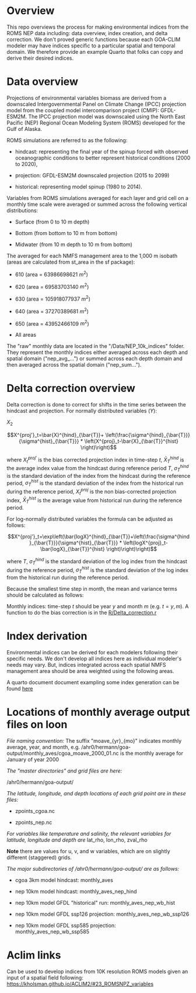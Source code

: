 # Overview

This repo overviews the process for making environmental indices from the ROMS NEP data including: data overview, index creation, and delta correction. We don't proved generic functions because each GOA-CLIM modeler may have indices specific to a particular spatial and temporal domain. We therefore provide an example Quarto that folks can copy and derive their desired indices.

# Data overview

Projections of environmental variables biomass are derived from a downscaled Intergovernmental Panel on Climate Change (IPCC) projection model from the coupled model intercomparison project (CMIP): GFDL-ESM2M. The IPCC projection model was downscaled using the North East Pacific (NEP) Regional Ocean Modeling System (ROMS) developed for the Gulf of Alaska.

ROMS simulations are referred to as the following:

- hindcast: representing the final year of the spinup forced with observed oceanographic conditions to better represent historical conditions (2000 to 2020),

- projection: GFDL-ESM2M downscaled projection (2015 to 2099)

- historical: representing model spinup (1980 to 2014).

Variables from ROMS simulations averaged for each layer and grid cell on a monthly time scale were averaged or summed across the following vertical distributions:

- Surface (from 0 to 10 m depth)

- Bottom (from bottom to 10 m from bottom)

- Midwater (from 10 m depth to 10 m from bottom)

The averaged for each NMFS management area to the 1,000 m isobath (areas are calculated from st_area in the sf package):

- 610 (area = 63986698621 $m^2$)

- 620 (area = 69583703140 $m^2$)

- 630 (area = 105918077937 $m^2$)

- 640 (area = 37270389681 $m^2$)

- 650 (area = 43952466109 $m^2$)

- All areas

The "raw" monthly data are located in the "/Data/NEP_10k_indices" folder. They represent the monthly indices either averaged across each depth and spatial domain ("nep_avg_…") or summed across each depth domain and then averaged across the spatial domain ("nep_sum…").


# Delta correction overview

Delta correction is done to correct for shifts in the time series between the hindcast and projection. For normally distributed variables (*Y*):

$X_2$

```math
X^{proj'}_t=\bar{X}^{hind}_{\bar{T}}+ \left(\frac{\sigma^{hind}_{\bar{T}}}{\sigma^{hist}_{\bar{T}}} * \left(X^{proj}_t-\bar{X}_{\bar{T}}^{hist} \right)\right)
```

where $`X^{proj'}_t`$ is the bias corrected projection index in time-step $t$, $`\bar{X}^{hind}_{\bar{T}}`$ is the average index value from the hindcast during reference period $T$, $`\sigma^{hind}_{\bar{T}}`$ is the standard deviation of the index from the hindcast during the reference period, $`\sigma^{hist}_{\bar{T}}`$ is the standard deviation of the index from the historical run during the reference period, $`X^{proj}_t`$ is the non bias-corrected projection index, $`\bar{X}_{\bar{T}}^{hist}`$ is the average value from historical run during the reference period.

For log-normally distributed variables the formula can be adjusted as follows:

```math
X^{proj'}_t=\exp\left(\bar{logX}^{hind}_{\bar{T}}+\left(\frac{\sigma^{hind}_{\bar{T}}}{\sigma^{hist}_{\bar{T}}} * \left(logX^{proj}_t-\bar{logX}_{\bar{T}}^{hist} \right)\right)\right)
```

where $T$, $`\sigma^{hind}_{\bar{T}}`$ is the standard deviation of the log index from the hindcast during the reference period, $`\sigma^{hist}_{\bar{T}}`$ is the standard deviation of the log index from the historical run during the reference period.

Because the smallest time step in month, the mean and variance terms should be calculated as follows:

Monthly indices: time-step $t$ should be year $y$ and month $m$ (e.g. $`t=y,m`$). A function to do the bias correction is in the [R/Delta_correction.r](https://github.com/GOA-CLIM/ROMS_to_Index/blob/main/R/Delta_correction.R)


# Index derivation

Environmental indices can be derived for each modelers following their specific needs. We don't develop all indices here as individual modeler's needs may vary. But, indices integrated across each spatial NMFS management area should be area weighted using the following areas.

A quarto document document exampling some index generation can be found [here](https://github.com/GOA-CLIM/ROMS_to_Index/blob/main/ROMS%20index%20generation.qmd)


# Locations of monthly average output files on loon

*File naming convention:*
The suffix "moave_{yr}_{mo}"  indicates monthly average, year, and month, e.g. /ahr0/hermann/goa-output/monthly_aves/cgoa_moave_2000_01.nc is the monthly average for January of year 2000


*The "master directories" and grid files are here:*

/ahr0/hermann/goa-output/


*The latitude, longitude, and depth locations of each grid point are in these files:*

- zpoints_cgoa.nc

- zpoints_nep.nc


*For variables like temperature and salinity, the relevant variables for latitude, longitude and depth are*
lat_rho, lon_rho, zval_rho

**Note** there are values for u, v, and w variables, which are on slightly different (staggered) grids.


*The major subdirectories of /ahr0/hermann/goa-output/ are as follows:*

- cgoa 3km model hindcast: monthly_aves

- nep 10km model hindcast: monthly_aves_nep_hind

- nep 10km model GFDL "historical" run: monthly_aves_nep_wb_hist

- nep 10km model GFDL ssp126 projection: monthly_aves_nep_wb_ssp126

- nep 10km model GFDL ssp585 projection: monthly_aves_nep_wb_ssp585

# Aclim links
Can be used to develop indices from 10K resolution ROMS models given an input of a spatial field following:
https://kholsman.github.io/ACLIM2/#23_ROMSNPZ_variables

